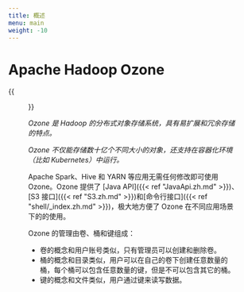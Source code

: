 ```yaml
---
title: 概述
menu: main
weight: -10
---
```

<!---
  Licensed to the Apache Software Foundation (ASF) under one or more
  contributor license agreements.  See the NOTICE file distributed with
  this work for additional information regarding copyright ownership.
  The ASF licenses this file to You under the Apache License, Version 2.0
  (the "License"); you may not use this file except in compliance with
  the License.  You may obtain a copy of the License at

      http://www.apache.org/licenses/LICENSE-2.0

  Unless required by applicable law or agreed to in writing, software
  distributed under the License is distributed on an "AS IS" BASIS,
  WITHOUT WARRANTIES OR CONDITIONS OF ANY KIND, either express or implied.
  See the License for the specific language governing permissions and
  limitations under the License.
-->

# Apache Hadoop Ozone

{{<figure src="/ozone-usage.png" width="60%">}}

*_Ozone 是 Hadoop 的分布式对象存储系统，具有易扩展和冗余存储的特点。<p>
Ozone 不仅能存储数十亿个不同大小的对象，还支持在容器化环境（比如 Kubernetes）中运行。_* <p>

Apache Spark、Hive 和 YARN 等应用无需任何修改即可使用 Ozone。Ozone 提供了 [Java API]({{<
ref "JavaApi.zh.md" >}})、[S3 接口]({{< ref "S3.zh.md" >}})和[命令行接口]({{< ref "shell/_index.zh.md" >}})，极大地方便了 Ozone
 在不同应用场景下的的使用。

Ozone 的管理由卷、桶和键组成：

* 卷的概念和用户账号类似，只有管理员可以创建和删除卷。
* 桶的概念和目录类似，用户可以在自己的卷下创建任意数量的桶，每个桶可以包含任意数量的键，但是不可以包含其它的桶。
* 键的概念和文件类似，用户通过键来读写数据。
